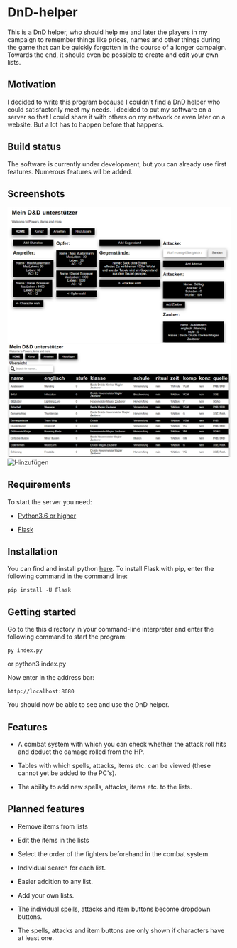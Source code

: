 # DnD-helper

This is a DnD helper, who should help me and later the players in my campaign to remember things like prices, 
names and other things during the game that can be quickly forgotten in the course of a longer campaign. Towards the end, 
it should even be possible to create and edit your own lists.

## Motivation

I decided to write this program because I couldn't find a DnD helper who could satisfactorily meet my needs. 
I decided to put my software on a server so that I could share it with others on my network or even later on a website.
But a lot has to happen before that happens.

## Build status

The software is currently under development, but you can already use first features.
Numerous features wil be added.

## Screenshots

![Kampfsystem](/images/Kampfsystem.png)
![Tabelle](/images/Tabelle.png)
![Hinzufügen](/images/Hinzufügen.png)

## Requirements

To start the server you need:

* [Python3.6 or higher](https://www.python.org)

* [Flask](https://palletsprojects.com/p/flask/)

## Installation

You can find and install python [here](https://www.python.org).
To install Flask with pip, enter the following command in the command line:

    pip install -U Flask
    
## Getting started 

Go to the this directory in your command-line interpreter and 
enter the following command to start the program:

    py index.py 
or 
    python3 index.py
    
Now enter in the address bar:

    http://localhost:8080
    
You should now be able to see and use the DnD helper.

## Features

* A combat system with which you can check whether the attack roll hits and deduct the damage rolled from the HP.

* Tables with which spells, attacks, items etc. can be viewed (these cannot yet be added to the PC's).

* The ability to add new spells, attacks, items etc. to the lists.

## Planned features

* Remove items from lists

* Edit the items in the lists

* Select the order of the fighters beforehand in the combat system.

* Individual search for each list.

* Easier addition to any list.

* Add your own lists.

* The individual spells, attacks and item buttons become dropdown buttons.

* The spells, attacks and item buttons are only shown if characters have at least one.
